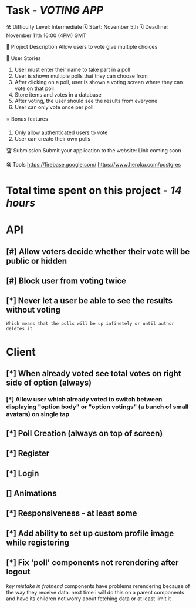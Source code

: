 # Task - *VOTING APP*

🛠️ Difficulty Level: Intermediate
🗓️ Start: November 5th
🗓️ Deadline: November 11th 16:00 (4PM) GMT

📝 Project Description
Allow users to vote give multiple choices

📔 User Stories
1. User must enter their name to take part in a poll
2. User is shown multiple polls that they can choose from
3. After clicking on a poll, user is shown a voting screen where they can vote on that poll
4. Store items and votes in a database
5. After voting, the user should see the results from everyone
6. User can only vote once per poll

⭐ Bonus features
1. Only allow authenticated users to vote
2. User can create their own polls 

🏆 Submission
Submit your application to the website:
Link coming soon

🛠️  Tools
https://firebase.google.com/
https://www.heroku.com/postgres



# Total time spent on this project - *14 hours*

# API
## [#] Allow voters decide whether their vote will be public or hidden
## [#] Block user from voting twice
## [*] Never let a user be able to see the results without voting
    Which means that the polls will be up infinetely or until author deletes it

# Client 
## [*] When already voted see total votes on right side of option (always)
### [*] Allow user which already voted to switch between displaying "option body" or "option votings" (a bunch of small avatars) on single tap
## [*] Poll Creation (always on top of screen)
## [*] Register
## [*] Login
## [] Animations
## [*] Responsiveness - at least some
## [*] Add ability to set up custom profile image while registering
## [*] Fix 'poll' components not rerendering after logout 



*key mistake in frotnend*
components have problems rerendering because of the way they receive data. next time i will do this on a parent components and have its children not worry about fetching data or at least limit it